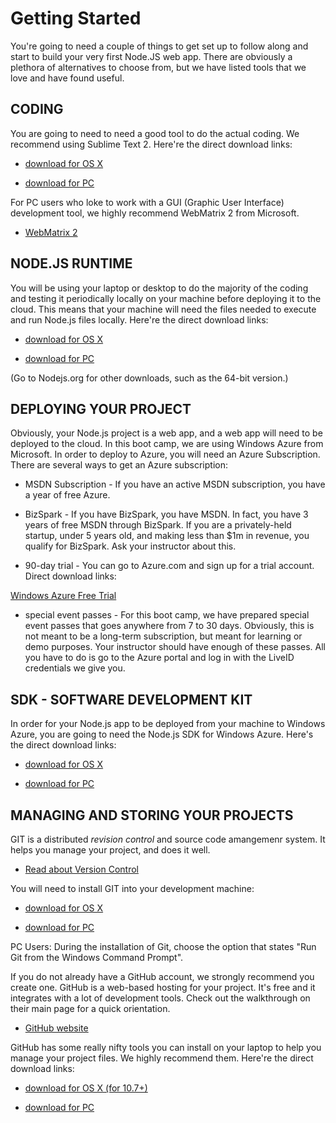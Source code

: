 Getting Started
==========================
 
You're going to need a couple of things to get set up to follow along and start to build your very first Node.JS web app. There are obviously a plethora of alternatives to choose from, but we have listed tools that we love and have found useful. 


CODING 
----------------------

You are going to need to need a good tool to do the actual coding. We recommend using Sublime Text 2. Here're the direct download links:

* [download for OS X](http://c758482.r82.cf2.rackcdn.com/Sublime%20Text%202.0.1.dmg "Sublime Text 2 for Mac")

* [download for PC](http://c758482.r82.cf2.rackcdn.com/Sublime%20Text%202.0.1%20Setup.exe "Sublime Text 2 for PC")

For PC users who loke to work with a GUI (Graphic User Interface) development tool, we highly recommend WebMatrix 2 from Microsoft.

* [WebMatrix 2](http://www.microsoft.com/web/webmatrix/ "WebMatrix 2")


NODE.JS RUNTIME
---------------------
You will be using your laptop or desktop to do the majority of the coding and testing it periodically locally on your machine before deploying it to the cloud. This means that your machine will need the files needed to execute and run Node.js files locally. Here're the direct download links:

* [download for OS X](http://nodejs.org/dist/v0.8.19/node-v0.8.19.pkg "Sublime Text 2 for Mac")

* [download for PC](http://nodejs.org/dist/v0.8.19/node-v0.8.19-x86.msi "Node.js Windows Installer")

(Go to Nodejs.org for other downloads, such as the 64-bit version.)


DEPLOYING YOUR PROJECT
-------------------------
Obviously, your Node.js project is a web app, and a web app will need to be deployed to the cloud. In this boot camp, we are using Windows Azure from Microsoft. In order to deploy to Azure, you will need an Azure Subscription. There are several ways to get an Azure subscription:

* MSDN Subscription - If you have an active MSDN subscription, you have a year of free Azure.

* BizSpark - If you have BizSpark, you have MSDN. In fact, you have 3 years of free MSDN through BizSpark. If you are a privately-held startup, under 5 years old, and making less than $1m in revenue, you qualify for BizSpark. Ask your instructor about this.

* 90-day trial - You can go to Azure.com and sign up for a trial account. Direct download links:

[Windows Azure Free Trial](http://www.windowsazure.com/en-us/pricing/free-trial/ "90-day free trial")

* special event passes - For this boot camp, we have prepared special event passes that goes anywhere from 7 to 30 days. Obviously, this is not meant to be a long-term subscription, but meant for learning or demo purposes. Your instructor should have enough of these passes. All you have to do is go to the Azure portal and log in with the LiveID credentials we give you.


SDK - SOFTWARE DEVELOPMENT KIT
---------------------------------
In order for your Node.js app to be deployed from your machine to Windows Azure, you are going to need the Node.js SDK for Windows Azure. Here's the direct download links:

* [download for OS X](http://go.microsoft.com/fwlink/?LinkId=253471&clcid=0x409 "Azure SDK for Mac")

* [download for PC](http://go.microsoft.com/fwlink/?LinkId=254279&clcid=0x409 "Azure SDK for Windows")


MANAGING AND STORING YOUR PROJECTS
----------------------

GIT is a distributed *revision control* and source code amangemenr system. It helps you manage your project, and does it well. 

* [Read about Version Control](http://git-scm.com/book/en/Getting-Started-About-Version-Control "Verson control")


You will need to install GIT into your development machine:

* [download for OS X](http://git-scm.com/download/mac "Azure SDK for Mac")

* [download for PC](http://git-scm.com/download/win "Azure SDK for Windows")

PC Users: During the installation of Git, choose the option that states "Run Git from the Windows Command Prompt".

If you do not already have a GitHub account, we strongly recommend you create one. GitHub is a web-based hosting for your project. It's free and it integrates with a lot of development tools. Check out the walkthrough on their main page for a quick orientation.

* [GitHub website](https://github.com/ "GitHub Homepage")

GitHub has some really nifty tools you can install on your laptop to help you manage your project files. We highly recommend them. Here're the direct download links:


* [download for OS X (for 10.7+)](https://central.github.com/mac/latest "GitHub for Mac")

* [download for PC](http://github-windows.s3.amazonaws.com/GitHubSetup.exe "GitHub for Windows")






